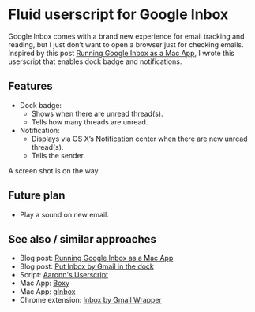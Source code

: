 # Fluid userscript for Google Inbox

Google Inbox comes with a brand new experience for email tracking and reading,
but I just don’t want to open a browser just for checking emails.
Inspired by this post
[Running Google Inbox as a Mac App](https://medium.com/aarons-blog/running-google-inbox-as-a-mac-app-6ae1be7613c4),
I wrote this userscript that enables dock badge and notifications.

## Features

- Dock badge:
  - Shows when there are unread thread(s).
  - Tells how many threads are unread.
- Notification:
  - Displays via OS X’s Notification center when there are new unread thread(s).
  - Tells the sender.

A screen shot is on the way.

## Future plan

- Play a sound on new email.

## See also / similar approaches

- Blog post: [Running Google Inbox as a Mac App](https://medium.com/aarons-blog/running-google-inbox-as-a-mac-app-6ae1be7613c4)
- Blog post: [Put Inbox by Gmail in the dock](https://medium.com/@chrismessina/create-an-icon-for-google-inbox-in-your-dock-ed269312e3bc)
- Script: [Aaronn's Userscript](https://gist.github.com/aaronn/3dd4bc8f9b70b9e0a06c)
- Mac App: [Boxy](http://www.boxyapp.co/)
- Mac App: [gInbox](https://github.com/chenasraf/gInbox)
- Chrome extension: [Inbox by Gmail Wrapper](https://chrome.google.com/webstore/detail/inbox-by-gmail-wrapper/mibbobkgjhhkepcjhghkajdiepnlpdpg)
